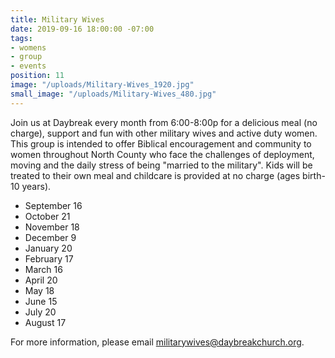 ```yaml
---
title: Military Wives
date: 2019-09-16 18:00:00 -07:00
tags:
- womens
- group
- events
position: 11
image: "/uploads/Military-Wives_1920.jpg"
small_image: "/uploads/Military-Wives_480.jpg"
---
```


Join us at Daybreak every month from 6:00-8:00p for a delicious meal (no charge), support and fun with other military wives and active duty women. This group is intended to offer Biblical encouragement and community to women throughout North County who face the challenges of deployment, moving and the daily stress of being "married to the military". Kids will be treated to their own meal and childcare is provided at no charge (ages birth-10 years).

* September 16
* October 21
* November 18
* December 9
* January 20
* February 17
* March 16
* April 20
* May 18
* June 15
* July 20
* August 17

For more information, please email [militarywives@daybreakchurch.org](militarywives@daybreakchurch.org).